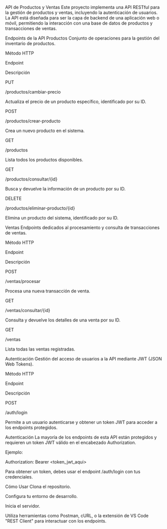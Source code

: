 API de Productos y Ventas
Este proyecto implementa una API RESTful para la gestión de productos y ventas, incluyendo la autenticación de usuarios. La API está diseñada para ser la capa de backend de una aplicación web o móvil, permitiendo la interacción con una base de datos de productos y transacciones de ventas.

Endpoints de la API
Productos
Conjunto de operaciones para la gestión del inventario de productos.

Método HTTP

Endpoint

Descripción

PUT

/productos/cambiar-precio

Actualiza el precio de un producto específico, identificado por su ID.

POST

/productos/crear-producto

Crea un nuevo producto en el sistema.

GET

/productos

Lista todos los productos disponibles.

GET

/productos/consultar/{id}

Busca y devuelve la información de un producto por su ID.

DELETE

/productos/eliminar-producto/{id}

Elimina un producto del sistema, identificado por su ID.

Ventas
Endpoints dedicados al procesamiento y consulta de transacciones de ventas.

Método HTTP

Endpoint

Descripción

POST

/ventas/procesar

Procesa una nueva transacción de venta.

GET

/ventas/consultar/{id}

Consulta y devuelve los detalles de una venta por su ID.

GET

/ventas

Lista todas las ventas registradas.

Autenticación
Gestión del acceso de usuarios a la API mediante JWT (JSON Web Tokens).

Método HTTP

Endpoint

Descripción

POST

/auth/login

Permite a un usuario autenticarse y obtener un token JWT para acceder a los endpoints protegidos.

Autenticación
La mayoría de los endpoints de esta API están protegidos y requieren un token JWT válido en el encabezado Authorization.

Ejemplo:

Authorization: Bearer <token_jwt_aqui>

Para obtener un token, debes usar el endpoint /auth/login con tus credenciales.

Cómo Usar
Clona el repositorio.

Configura tu entorno de desarrollo.

Inicia el servidor.

Utiliza herramientas como Postman, cURL, o la extensión de VS Code "REST Client" para interactuar con los endpoints.
